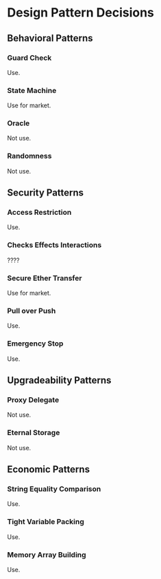 # Design Pattern Decisions

## Behavioral Patterns
### Guard Check 
Use.

### State Machine
Use for market.

### Oracle
Not use.

### Randomness
Not use.

## Security Patterns
### Access Restriction
Use.

### Checks Effects Interactions
????

### Secure Ether Transfer
Use for market.

### Pull over Push
Use.

### Emergency Stop
Use.

## Upgradeability Patterns
### Proxy Delegate
Not use.

### Eternal Storage
Not use.

## Economic Patterns
### String Equality Comparison
Use.

### Tight Variable Packing
Use.

### Memory Array Building
Use.

